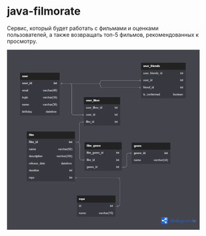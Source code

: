 # java-filmorate
Сервис, который будет работать с фильмами и оценками пользователей, а также возвращать топ-5 фильмов, рекомендованных к просмотру.

![Alt text](filmorate.png?raw=true "Title")